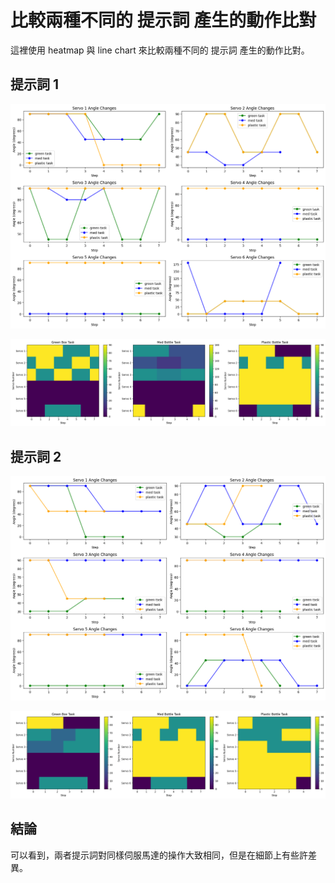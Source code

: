 # 比較兩種不同的 提示詞 產生的動作比對

這裡使用 heatmap 與 line chart 來比較兩種不同的 提示詞 產生的動作比對。

## 提示詞 1

![](./template_1/Angle_change.png)

![](./template_1/Servo_heatmap.png)

## 提示詞 2

![](./template_2/Angle_change.png)

![](./template_2/Servo_heatmap.png)

## 結論

可以看到，兩者提示詞對同樣伺服馬達的操作大致相同，但是在細節上有些許差異。